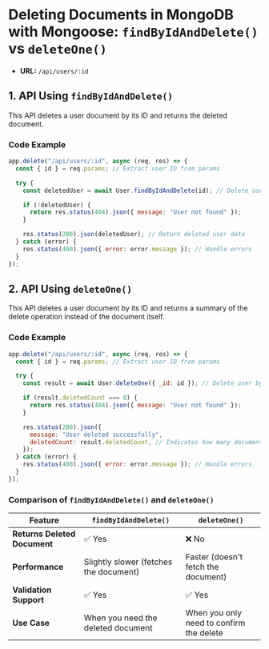 # Deleting Documents in MongoDB with Mongoose: `findByIdAndDelete()` vs `deleteOne()`

- **URL:** `/api/users/:id`

## 1. API Using `findByIdAndDelete()`

This API deletes a user document by its ID and returns the deleted document.

### Code Example

```javascript
app.delete("/api/users/:id", async (req, res) => {
  const { id } = req.params; // Extract user ID from params

  try {
    const deletedUser = await User.findByIdAndDelete(id); // Delete user by ID

    if (!deletedUser) {
      return res.status(404).json({ message: "User not found" });
    }

    res.status(200).json(deletedUser); // Return deleted user data
  } catch (error) {
    res.status(400).json({ error: error.message }); // Handle errors
  }
});
```

## 2. API Using `deleteOne()`

This API deletes a user document by its ID and returns a summary of the delete operation instead of the document itself.

### Code Example

```javascript
app.delete("/api/users/:id", async (req, res) => {
  const { id } = req.params; // Extract user ID from params

  try {
    const result = await User.deleteOne({ _id: id }); // Delete user by ID

    if (result.deletedCount === 0) {
      return res.status(404).json({ message: "User not found" });
    }

    res.status(200).json({
      message: "User deleted successfully",
      deletedCount: result.deletedCount, // Indicates how many documents were deleted
    });
  } catch (error) {
    res.status(400).json({ error: error.message }); // Handle errors
  }
});
```

### Comparison of `findByIdAndDelete()` and `deleteOne()`

| Feature                      | `findByIdAndDelete()`                  | `deleteOne()`                            |
| ---------------------------- | -------------------------------------- | ---------------------------------------- |
| **Returns Deleted Document** | ✅ Yes                                 | ❌ No                                    |
| **Performance**              | Slightly slower (fetches the document) | Faster (doesn't fetch the document)      |
| **Validation Support**       | ✅ Yes                                 | ✅ Yes                                   |
| **Use Case**                 | When you need the deleted document     | When you only need to confirm the delete |
